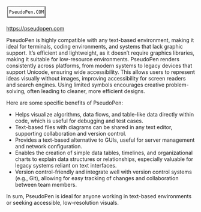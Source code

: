 
```
┌─────────────╖
│PseudoPen.COM║
╘═════════════╝
```
https://pseudopen.com 

PseudoPen is highly compatible with any text-based environment, making it ideal for terminals, coding environments, and systems that lack graphic support. It’s efficient and lightweight, as it doesn’t require graphics libraries, making it suitable for low-resource environments. PseudoPen renders consistently across platforms, from modern systems to legacy devices that support Unicode, ensuring wide accessibility. This allows users to represent ideas visually without images, improving accessibility for screen readers and search engines. Using limited symbols encourages creative problem-solving, often leading to cleaner, more efficient designs.

Here are some specific benefits of PseudoPen:

- Helps visualize algorithms, data flows, and table-like data directly within code, which is useful for debugging and test cases.
- Text-based files with diagrams can be shared in any text editor, supporting collaboration and version control.
- Provides a text-based alternative to GUIs, useful for server management and network configuration.
- Enables the creation of simple data tables, timelines, and organizational charts to explain data structures or relationships, especially valuable for legacy systems reliant on text interfaces.
- Version control-friendly and integrate well with version control systems (e.g., Git), allowing for easy tracking of changes and collaboration between team members.

In sum, PseudoPen is ideal for anyone working in text-based environments or seeking accessible, low-resolution visuals.


